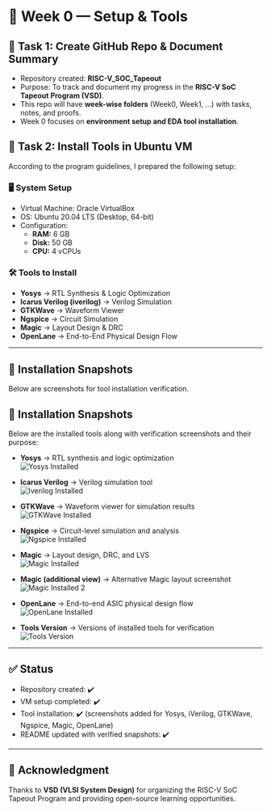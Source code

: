 # 📅 Week 0 — Setup & Tools

## 📌 Task 1: Create GitHub Repo & Document Summary
- Repository created: **RISC-V_SOC_Tapeout**
- Purpose: To track and document my progress in the **RISC-V SoC Tapeout Program (VSD)**.
- This repo will have **week-wise folders** (Week0, Week1, …) with tasks, notes, and proofs.
- Week 0 focuses on **environment setup and EDA tool installation**.

## 📌 Task 2: Install Tools in Ubuntu VM
According to the program guidelines, I prepared the following setup:

### 🖥️ System Setup
- Virtual Machine: Oracle VirtualBox  
- OS: Ubuntu 20.04 LTS (Desktop, 64-bit)  
- Configuration:  
  - **RAM:** 6 GB  
  - **Disk:** 50 GB  
  - **CPU:** 4 vCPUs  

### 🛠️ Tools to Install
- **Yosys** → RTL Synthesis & Logic Optimization  
- **Icarus Verilog (iverilog)** → Verilog Simulation  
- **GTKWave** → Waveform Viewer  
- **Ngspice** → Circuit Simulation  
- **Magic** → Layout Design & DRC  
- **OpenLane** → End-to-End Physical Design Flow  

---

## 📸 Installation Snapshots
Below are screenshots for tool installation verification.
## 📸 Installation Snapshots

Below are the installed tools along with verification screenshots and their purpose:

- **Yosys** → RTL synthesis and logic optimization  
  ![Yosys Installed](yosys.png)  

- **Icarus Verilog** → Verilog simulation tool  
  ![Iverilog Installed](iverilog.png)  

- **GTKWave** → Waveform viewer for simulation results  
  ![GTKWave Installed](gtkwave.png)  

- **Ngspice** → Circuit-level simulation and analysis  
  ![Ngspice Installed](ngspice.png)  

- **Magic** → Layout design, DRC, and LVS  
  ![Magic Installed](magic.png)  

- **Magic (additional view)** → Alternative Magic layout screenshot  
  ![Magic Installed 2](Magic2.png)  

- **OpenLane** → End-to-end ASIC physical design flow  
  ![OpenLane Installed](OpenLane.png)  

- **Tools Version** → Versions of installed tools for verification  
  ![Tools Version](Tools_Version.png)  


---

## ✅ Status
- Repository created: ✔️  
- VM setup completed: ✔️  
- Tool installation: ✔️ (screenshots added for Yosys, iVerilog, GTKWave, Ngspice, Magic, OpenLane)  
- README updated with verified snapshots: ✔️

---

## 🙏 Acknowledgment
Thanks to **VSD (VLSI System Design)** for organizing the RISC-V SoC Tapeout Program and providing open-source learning opportunities.
